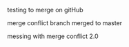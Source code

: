 testing to merge on gitHub


merge conflict branch merged to master 

messing with merge conflict 2.0

